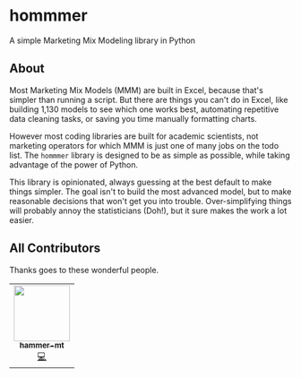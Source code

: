 # hommmer

A simple Marketing Mix Modeling library in Python

## About

Most Marketing Mix Models (MMM) are built in Excel, because that's simpler than running a script. But there are things you can't do in Excel, like building 1,130 models to see which one works best, automating repetitive data cleaning tasks, or saving you time manually formatting charts.

However most coding libraries are built for academic scientists, not marketing operators for which MMM is just one of many jobs on the todo list. The `hommmer` library is designed to be as simple as possible, while taking advantage of the power of Python.

This library is opinionated, always guessing at the best default to make things simpler. The goal isn't to build the most advanced model, but to make reasonable decisions that won't get you into trouble. Over-simplifying things will probably annoy the statisticians (Doh!), but it sure makes the work a lot easier.

## All Contributors

Thanks goes to these wonderful people.

<!-- ALL-CONTRIBUTORS-LIST:START - Do not remove or modify this section -->
<!-- prettier-ignore-start -->
<!-- markdownlint-disable -->
<table>
  <tr>
    <td align="center"><a href="https://twitter.com/hammer_mt"><img src="https://avatars.githubusercontent.com/u/5264596?s=96&v=4" width="100px;" alt=""/><br /><sub><b>hammer-mt</b></sub></a><br /><a href="https://github.com/hammer-mt/hommmer/commits?author=hammer-mt" title="Code">💻</a></td>
    
  </tr>
</table>

<!-- markdownlint-restore -->
<!-- prettier-ignore-end -->

<!-- ALL-CONTRIBUTORS-LIST:END -->
